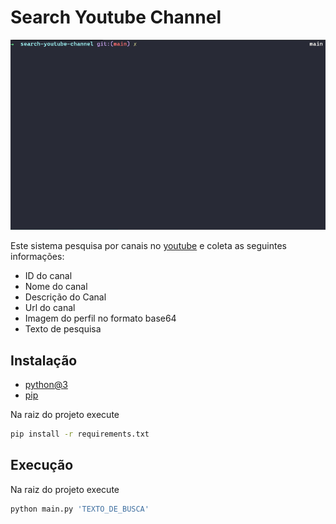 # Search Youtube Channel

![](assets/main_exec_1.gif)

Este sistema pesquisa por canais no [youtube](https://www.youtube.com/) e coleta as seguintes informações:

- ID do canal
- Nome do canal
- Descrição do Canal
- Url do canal
- Imagem do perfil no formato base64
- Texto de pesquisa

## Instalação

- [python@3](https://www.python.org/downloads/)
- [pip](https://docs.python.org/3/installing/index.html#pip-not-installed)

Na raiz do projeto execute

```zsh
pip install -r requirements.txt
```

## Execução

Na raiz do projeto execute

```zsh
python main.py 'TEXTO_DE_BUSCA'
```
